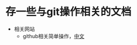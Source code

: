 # 存一些与git操作相关的文档



- 相关网站
  - github相关简单操作，[中文](https://training.github.com/downloads/zh_CN/github-git-cheat-sheet/)

